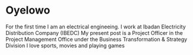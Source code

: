 # Oyelowo
For the first time
I am an electrical engineeing. I work at Ibadan Electricity Distribution Company (IBEDC)
My present post is a Project Officer in the Project Management Office under the Business Transformation & Strategy Division
I love sports, movies and playing games

